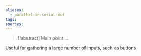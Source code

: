 ```yaml
---
aliases:
  - parallel-in-serial-out
tags: 
sources:
---
```

> [!abstract] Main point
> ...

Useful for gathering a large number of inputs, such as buttons